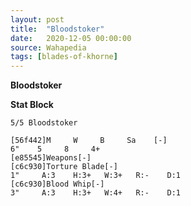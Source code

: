 ```yaml
---
layout: post
title:  "Bloodstoker"
date:   2020-12-05 00:00:00
source: Wahapedia
tags: [blades-of-khorne]
---
```


**Bloodstoker**

**Stat Block**
```
5/5 Bloodstoker
```

```
[56f442]M     W     B     Sa    [-]
6"    5     8     4+    
[e85545]Weapons[-]
[c6c930]Torture Blade[-]
1"     A:3    H:3+   W:3+   R:-    D:1   
[c6c930]Blood Whip[-]
3"     A:3    H:3+   W:4+   R:-    D:1   
```
    